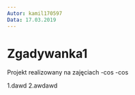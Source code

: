 ```yaml
---
Autor: kamil170597
Data: 17.03.2019
---
```

# Zgadywanka1
Projekt realizowany na zajęciach
-cos
-cos


1.dawd
2.awdawd
